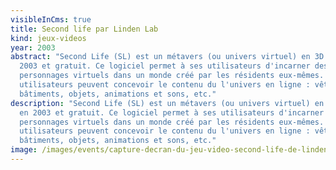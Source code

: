 ```yaml
---
visibleInCms: true
title: Second life par Linden Lab
kind: jeux-videos
year: 2003
abstract: "Second Life (SL) est un métavers (ou univers virtuel) en 3D sorti en
  2003 et gratuit. Ce logiciel permet à ses utilisateurs d'incarner des
  personnages virtuels dans un monde créé par les résidents eux-mêmes. Les
  utilisateurs peuvent concevoir le contenu du l'univers en ligne : vêtements,
  bâtiments, objets, animations et sons, etc."
description: "Second Life (SL) est un métavers (ou univers virtuel) en 3D sorti
  en 2003 et gratuit. Ce logiciel permet à ses utilisateurs d'incarner des
  personnages virtuels dans un monde créé par les résidents eux-mêmes. Les
  utilisateurs peuvent concevoir le contenu du l'univers en ligne : vêtements,
  bâtiments, objets, animations et sons, etc."
image: /images/events/capture-decran-du-jeu-video-second-life-de-linden-lab-ces-applications-sociales.png
---
```

